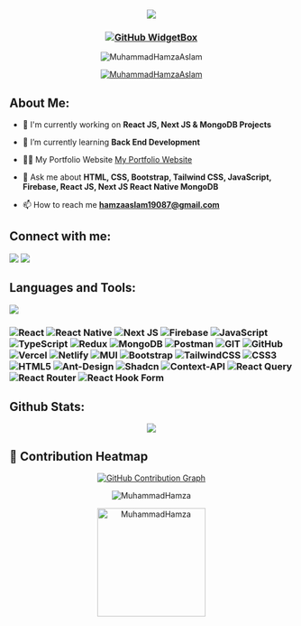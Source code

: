 <h3 align="center">

![](https://capsule-render.vercel.app/api?type=waving&color=gradient&height=100&section=header)

</h3>

<!-- <h1 align="center">Hi 👋, I'm Muhammad Hamza</h1> -->
<!-- <h3 align="center">I'm a Full Stack Developer building cutting-edge websites that enhance user experiences. I blend technology and creativity to deliver innovative solutions.</h3> -->

<!-- <div align='center'><img align="center" src="https://readme-typing-svg.herokuapp.com?font=Fira+Code&weight=600&size=24&duration=3500&pause=500&color=151CF7&center=true&vCenter=true&width=435&lines=Full+Stack+Developer+👨🏻‍💻;MERN+Stack+Developer+👨🏻‍💻;Problem+Solver+💡" alt="Typing SVG" /></div> -->

<h3 align="center">
 
[![GitHub WidgetBox](https://github-widgetbox.vercel.app/api/profile?username=MuhammadHamzaAslam&data=repositories,stars,commits&theme=light&hide_border=true)](https://github.com/Jurredr/github-widgetbox)

</h3>

<p align="center"> <img src="https://komarev.com/ghpvc/?username=MuhammadHamzaAslam&label=Profile%20views&color=0e75b6&style=flat" alt="MuhammadHamzaAslam" /> </p>

<p align="center"> <a href="https://github.com/ryo-ma/github-profile-trophy"><img src="https://github-profile-trophy.vercel.app/?username=MuhammadHamzaAslam" alt="MuhammadHamzaAslam" /></a> </p>

<!-- <img align="right" width="400" src="https://unblast.com/wp-content/uploads/2022/08/Programmer-Illustration.jpg"> -->

<h2 align="left">About Me:</h2>

- 🔭 I'm currently working on **React JS, Next JS & MongoDB Projects**

- 🌱 I’m currently learning **Back End Development**

- 👨‍💻 My Portfolio Website [My Portfolio Website](https://github.com/MuhammadHamzaAslamAslam/Personal-Portfolio)

- 💬 Ask me about **HTML, CSS, Bootstrap, Tailwind CSS, JavaScript, Firebase, React JS, Next JS React Native MongoDB**

- 📫 How to reach me **hamzaaslam19087@gmail.com**

<h2 align="left">Connect with me:</h2>

<p align="left">
<a href="https://www.linkedin.com/in/muhammad-hamza-7417992b6/" target="blank"><img src="https://skillicons.dev/icons?i=linkedin" /></a>
<a href="https://www.instagram.com/itx_hamza__dev/" target="blank"><img src="https://skillicons.dev/icons?i=instagram" /></a>
</p>


<h2 align="left">Languages and Tools:</h2>

<p align='left'>
  <img src="https://skillicons.dev/icons?i=react,next,firebase,js,ts,redux,mongodb,postman,git,github,vercel,netlify,mui,bootstrap,tailwind,css,html" />
</p>

<h3>
 
 ![React](https://img.shields.io/badge/react-%2320232a.svg?style=for-the-badge&logo=react&logoColor=%2361DAFB) ![React Native](https://img.shields.io/badge/react_native-%2320232a.svg?style=for-the-badge&logo=react&logoColor=%2361DAFB) ![Next JS](https://img.shields.io/badge/Next-black?style=for-the-badge&logo=next.js&logoColor=white) ![Firebase](https://img.shields.io/badge/firebase-%23039BE5.svg?style=for-the-badge&logo=firebase) ![JavaScript](https://img.shields.io/badge/javascript-%23323330.svg?style=for-the-badge&logo=javascript&logoColor=%23F7DF1E) ![TypeScript](https://img.shields.io/badge/typescript-%23007ACC.svg?style=for-the-badge&logo=typescript&logoColor=white) ![Redux](https://img.shields.io/badge/redux-%23593d88.svg?style=for-the-badge&logo=redux&logoColor=white) ![MongoDB](https://img.shields.io/badge/MongoDB-%234ea94b.svg?style=for-the-badge&logo=mongodb&logoColor=white) ![Postman](https://img.shields.io/badge/Postman-FF6C37?style=for-the-badge&logo=postman&logoColor=white) ![GIT](https://img.shields.io/badge/Git-fc6d26?style=for-the-badge&logo=git&logoColor=white) ![GitHub](https://img.shields.io/badge/GitHub-%23121011.svg?style=for-the-badge&logo=github&logoColor=white) ![Vercel](https://img.shields.io/badge/vercel-%23000000.svg?style=for-the-badge&logo=vercel&logoColor=white) ![Netlify](https://img.shields.io/badge/netlify-%23000000.svg?style=for-the-badge&logo=netlify&logoColor=#00C7B7) ![MUI](https://img.shields.io/badge/MUI-%230081CB.svg?style=for-the-badge&logo=material-ui&logoColor=white) ![Bootstrap](https://img.shields.io/badge/bootstrap-%238511FA.svg?style=for-the-badge&logo=bootstrap&logoColor=white) ![TailwindCSS](https://img.shields.io/badge/tailwindcss-%2338B2AC.svg?style=for-the-badge&logo=tailwind-css&logoColor=white) ![CSS3](https://img.shields.io/badge/css3-%231572B6.svg?style=for-the-badge&logo=css3&logoColor=white) ![HTML5](https://img.shields.io/badge/html5-%23E34F26.svg?style=for-the-badge&logo=html5&logoColor=white) ![Ant-Design](https://img.shields.io/badge/-AntDesign-%230170FE?style=for-the-badge&logo=ant-design&logoColor=white)  ![Shadcn](https://img.shields.io/badge/shadcn/ui-%2320232a.svg?style=for-the-badge) ![Context-API](https://img.shields.io/badge/Context--Api-000000?style=for-the-badge&logo=react) ![React Query](https://img.shields.io/badge/-React%20Query-FF4154?style=for-the-badge&logo=react%20query&logoColor=white) ![React Router](https://img.shields.io/badge/React_Router-CA4245?style=for-the-badge&logo=react-router&logoColor=white) ![React Hook Form](https://img.shields.io/badge/React%20Hook%20Form-%23EC5990.svg?style=for-the-badge&logo=reacthookform&logoColor=white)

</h3>

<h2 align="left">Github Stats:</h2>

<p align="center"><img src="https://github-readme-streak-stats.herokuapp.com/?user=MuhammadHamzaAslam"/></p>

## 🌟 Contribution Heatmap

<p align="center">
  <a href="https://github.com/MuhammadHamzaAslam">
    <img src="https://github-readme-activity-graph.vercel.app/graph?username=MuhammadHamzaAslam&area=true&bg_color=ffffff&color=007cff&line=007cff&point=24292e&hide_border=true" alt="GitHub Contribution Graph" />
  </a>
</p>

<p align="center"><img src="https://github-readme-stats.vercel.app/api?username=MuhammadHamzaAslam&show_icons=true&locale=en&theme=bg_color=bg_color=FFFFF&title_color=007cff&icon_color=000" alt="MuhammadHamza" />
</p>

<p align="center"><img src="https://github-readme-stats.vercel.app/api/top-langs?username=MuhammadHamzaAslam&show_icons=true&locale=en&layout=compact&theme=bg_color=bg_color=FFFFF&title_color=007cff&icon_color=000" alt="MuhammadHamza" height="192px"/>
</p>


